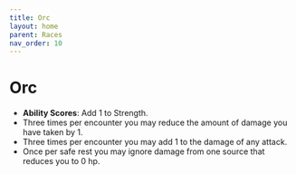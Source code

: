 ```yaml
---
title: Orc
layout: home
parent: Races
nav_order: 10
---
```


# Orc
* **Ability Scores**: Add 1 to Strength.
* Three times per encounter you may reduce the amount of damage you have taken by 1.
* Three times per encounter you may add 1 to the damage of any attack.
* Once per safe rest you may ignore damage from one source that reduces you to 0 hp.
